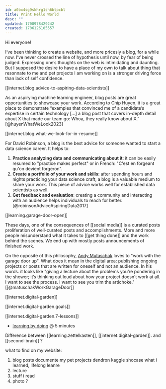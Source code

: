 ```yaml
---
id: a0bx4sg9skhrg1sh6btpcbl
title: Print Hello World
desc: ""
updated: 1708978429242
created: 1706126105557
---
```


Hi everyone!

I’ve been thinking to create a website, and more pricesly a blog, for a while now. I’ve never crossed the line of hypothesis until now, by fear of being judged. Expressing one’s thoughts on the web is intimidating and daunting. But I supposed the desire to have a place of my own to talk about thing that resonnate to me and pet projects I am working on is a stronger driving force than lack of self confidence.

[[internet.blog.advice-to-aspiring-data-scientists]]

As an aspirying machine learning engineer, blog posts are great opportunities to showcase your work. According to Chip Huyen, it is a great place to demonstrate “examples that convinced me of a candidate’s expertise in certain technology [...] a blog post that covers in-depth detail about X that made our team go: Whoa, they really know about X.” [@huyenWhatWeLook2023]

[[internet.blog.what-we-look-for-in-resume]]

For David Robinson, a blog is the best advice for someone wanted to start a data science career. It helps to:

1. **Practice analyzing data and communicating about it**: it can be easily resumed to "practice makes perfect" or in French: "C'est en forgeant qu'on devient forgeron".
2. **Create a portfolio of your work and skills**: after spending hours and nights practicing your data science craft, a blog is a valuable medium to share your work. This piece of advice works well for established data scientists as well.
3. **Get feedback and evaluation**: creating a community and interacting with an audience helps individuals to reach for better. [@robinsonAdviceAspiringData2017]

[[learning.garage-door-open]]

These days, one of the consequences of [[social media]] is a curated posts proliferation of well-curated posts and accomplishments. More and more people misunderstand what it takes to [[get thing done]] and the work behind the scenes. We end up with mostly posts announcements of finished work.

On the opposite of this philosophy, [Andy Mutaschak](https://andymatuschak.org/) loves to "work with the garage door up". What does it mean in the digital area: publishing ongoing projects or posts that are written for oneself and not an audience. In his words. it looks like "giving a lecture about the problems you’re pondering in the shower; it’s thinking out loud about how your project doesn’t work at all. I want to see the process. I want to see you trim the artichoke." [[@matuschakWorkGarageDoor]]

[[internet.digital-garden]]

[[internet.digital-garden.goals]]

[[internet.digital-garden.7-lessons]]

- [learning by doing](https://duckduckgo.com/?q=lex+fridman+andrej&t=newext&atb=v411-1&iax=videos&ia=videos&iai=https%3A%2F%2Fwww.youtube.com%2Fwatch%3Fv%3DI2ZK3ngNvvI) @ 5 minutes

Difference between [[learning.zettelkasten]], [[internet.digital-garden]]. and [[second-brain]] ?

what to find on my website:

1. blog posts
   documente my pet projects
   dendron
   kaggle
   shocase what i learned, lifelong leanre
2. lecture
3. stuff i read
4. photo ?
